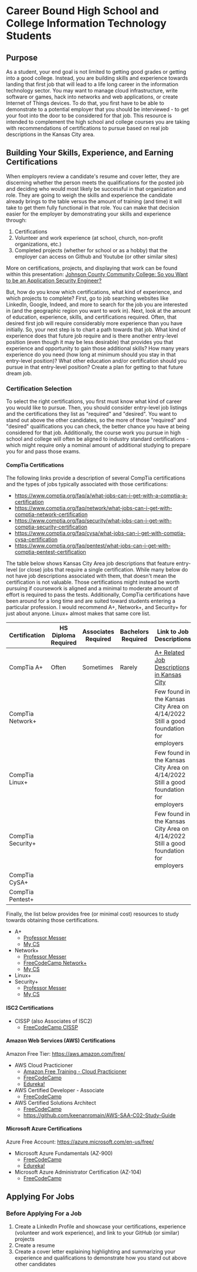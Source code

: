 # Career Bound High School and College Information Technology Students
## Purpose
As a student, your end goal is not limited to getting good grades or getting into a good college. Instead, you are building skills and experience towards landing that first job that will lead to a life long career in the information technology sector. You may want to manage cloud infrastructure, write software or games, hack into networks and web applications, or create Internet of Things devices. To do that, you first have to be able to demonstrate to a potential employer that you should be interviewed - to get your foot into the door to be considered for that job. This resource is intended to complement the high school and college courses you are taking with recommendations of certifications to pursue based on real job descriptions in the Kansas City area.

## Building Your Skills, Experience, and Earning Certifications
When employers review a candidate's resume and cover letter, they are discerning whether the person meets the qualifications for the posted job and deciding who would most likely be successful in that organization and role. They are going to weigh the skills and experience the candidate already brings to the table versus the amount of training (and time) it will take to get them fully functional in that role. You can make that decision easier for the employer by demonstrating your skills and experience through:
1. Certifications
2. Volunteer and work experience (at school, church, non-profit organizations, etc.)
3. Completed projects (whether for school or as a hobby) that the employer can access on Github and Youtube (or other similar sites)

More on certifications, projects, and displaying that work can be found within this presentation: [Johnson County Community College: So you Want to be an Application Security Engineer?](https://www.youtube.com/watch?v=Ul6kdub0CuQ)

But, how do you know which certifications, what kind of experience, and which projects to complete? First, go to job searching websites like LinkedIn, Google, Indeed, and more to search for the job you are interested in (and the geographic region you want to work in). Next, look at the amount of education, experience, skills, and certifications required. Often, that desired first job will require considerably more experience than you have initially. So, your next step is to chart a path towards that job. What kind of experience does that future job require and is there another entry-level position (even though it may be less desirable) that provides you that experience and opportunity to gain those additional skills? How many years experience do you need (how long at minimum should you stay in that entry-level position)? What other education and/or certification should you pursue in that entry-level position? Create a plan for getting to that future dream job.

### Certification Selection
To select the right certifications, you first must know what kind of career you would like to pursue. Then, you should consider entry-level job listings and the certifications they list as "required" and "desired". You want to stand out above the other candidates, so the more of those "required" and "desired" qualifications you can check, the better chance you have at being considered for that job. Additionally, the course work you pursue in high school and college will often be aligned to industry standard certifications - which might require only a nominal amount of additional studying to prepare you for and pass those exams. 

#### CompTia Certifications
The following links provide a description of several CompTia certifications and the types of jobs typically associated with those certifications:
- https://www.comptia.org/faq/a/what-jobs-can-i-get-with-a-comptia-a-certification
- https://www.comptia.org/faq/network/what-jobs-can-i-get-with-comptia-network-certification
- https://www.comptia.org/faq/security/what-jobs-can-i-get-with-comptia-security-certification
- https://www.comptia.org/faq/cysa/what-jobs-can-i-get-with-comptia-cysa-certification
- https://www.comptia.org/faq/pentest/what-jobs-can-i-get-with-comptia-pentest-certification

The table below shows Kansas City Area job descriptions that feature entry-level (or close) jobs that require a single certification. While many below do not have job descriptions associated with them, that doesn't mean the certification is not valuable. Those certifications might instead be worth pursuing if coursework is aligned and a minimal to moderate amount of effort is required to pass the tests. Additionally, CompTia certifications have been around for a long time and are suited toward students entering a particular profession. I would recommend A+, Network+, and Security+ for just about anyone. Linux+ almost makes that same core list.

|Certification|HS Diploma<br>Required|Associates<br>Required|Bachelors<br>Required|Link to Job Descriptions|
|---|---|---|---|---|
|CompTia A+|Often|Sometimes|Rarely|[A+ Related Job Descriptions in Kansas City](/A+/)|
|CompTia Network+||||Few found in the Kansas City Area on 4/14/2022<br>Still a good foundation for employers|
|CompTia Linux+||||Few found in the Kansas City Area on 4/14/2022<br>Still a good foundation for employers|
|CompTia Security+||||Few found in the Kansas City Area on 4/14/2022<br>Still a good foundation for employers|
|CompTia CySA+|||||
|CompTia Pentest+|||||

Finally, the list below provides free (or minimal cost) resources to study towards obtaining those certifications.
- A+
  -  [Professor Messer](https://www.professormesser.com/about/)
  -  [My CS](https://www.youtube.com/playlist?list=PLKp3X-578hN-tuoQ4vdlR_yUMt2SmAAQf)
- Network+
  -  [Professor Messer](https://www.professormesser.com/about/)
  -  [FreeCodeCamp Network+](https://www.youtube.com/watch?v=qiQR5rTSshw)
  -  [My CS](https://www.youtube.com/playlist?list=PLKp3X-578hN-tuoQ4vdlR_yUMt2SmAAQf)
- Linux+
- Security+
  -  [Professor Messer](https://www.professormesser.com/about/)
  -  [My CS](https://www.youtube.com/playlist?list=PLKp3X-578hN-tuoQ4vdlR_yUMt2SmAAQf)

#### ISC2 Certifications

- CISSP (also Associates of ISC2)
  - [FreeCodeCamp CISSP](https://www.youtube.com/watch?v=M1_v5HBVHWo)

#### Amazon Web Services (AWS) Certifications
Amazon Free Tier: https://aws.amazon.com/free/

- AWS Cloud Practicioner
  - [Amazon Free Training - Cloud Practicioner](https://aws.amazon.com/training/digital/aws-cloud-practitioner-essentials/)  
  - [FreeCodeCamp](https://www.youtube.com/watch?v=SOTamWNgDKc)
  - [Edureka!](https://www.youtube.com/watch?v=XjPUyGKRjZs)
- AWS Certified Developer - Associate
  - [FreeCodeCamp](https://www.youtube.com/watch?v=RrKRN9zRBWs)
- AWS Certified Solutions Architect
  - [FreeCodeCamp](https://www.youtube.com/watch?v=Ia-UEYYR44s)
  - https://github.com/keenanromain/AWS-SAA-C02-Study-Guide

#### Microsoft Azure Certifications
Azure Free Account: https://azure.microsoft.com/en-us/free/

- Microsoft Azure Fundamentals (AZ-900)
  - [FreeCodeCamp](https://www.youtube.com/watch?v=NKEFWyqJ5XA)
  - [Edureka!](https://www.youtube.com/watch?v=wK3U7xSt31M)
- Microsoft Azure Administrator Certification (AZ-104)
  - [FreeCodeCamp](https://www.youtube.com/watch?v=10PbGbTUSAg)

## Applying For Jobs
### Before Applying For a Job
1. Create a LinkedIn Profile and showcase your certifications, experience (volunteer and work experience), and link to your GitHub (or similar) projects
2. Create a resume
3. Create a cover letter explaining highlighting and summarizing your experience and qualifications to demonstrate how you stand out above other candidates
